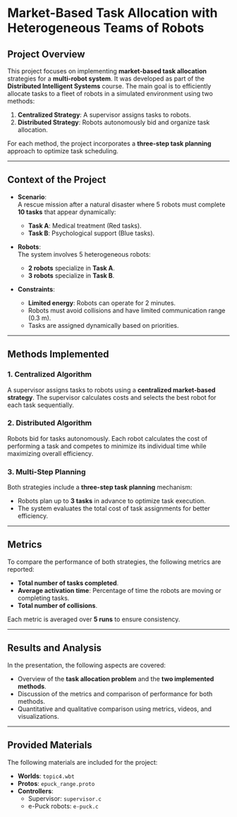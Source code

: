 # Market-Based Task Allocation with Heterogeneous Teams of Robots

## Project Overview
This project focuses on implementing **market-based task allocation** strategies for a **multi-robot system**. It was developed as part of the **Distributed Intelligent Systems** course. The main goal is to efficiently allocate tasks to a fleet of robots in a simulated environment using two methods:
1. **Centralized Strategy**: A supervisor assigns tasks to robots.
2. **Distributed Strategy**: Robots autonomously bid and organize task allocation.

For each method, the project incorporates a **three-step task planning** approach to optimize task scheduling.

---

## Context of the Project
- **Scenario**:  
  A rescue mission after a natural disaster where 5 robots must complete **10 tasks** that appear dynamically:
   - **Task A**: Medical treatment (Red tasks).  
   - **Task B**: Psychological support (Blue tasks).  

- **Robots**:  
  The system involves 5 heterogeneous robots:  
   - **2 robots** specialize in **Task A**.  
   - **3 robots** specialize in **Task B**.

- **Constraints**:  
   - **Limited energy**: Robots can operate for 2 minutes.  
   - Robots must avoid collisions and have limited communication range (0.3 m).  
   - Tasks are assigned dynamically based on priorities.  

---

## Methods Implemented
### 1. Centralized Algorithm  
A supervisor assigns tasks to robots using a **centralized market-based strategy**. The supervisor calculates costs and selects the best robot for each task sequentially.

### 2. Distributed Algorithm  
Robots bid for tasks autonomously. Each robot calculates the cost of performing a task and competes to minimize its individual time while maximizing overall efficiency.

### 3. Multi-Step Planning  
Both strategies include a **three-step task planning** mechanism:  
   - Robots plan up to **3 tasks** in advance to optimize task execution.  
   - The system evaluates the total cost of task assignments for better efficiency.

---

## Metrics  
To compare the performance of both strategies, the following metrics are reported:  
- **Total number of tasks completed**.  
- **Average activation time**: Percentage of time the robots are moving or completing tasks.  
- **Total number of collisions**.

Each metric is averaged over **5 runs** to ensure consistency.

---

## Results and Analysis
In the presentation, the following aspects are covered:  
- Overview of the **task allocation problem** and the **two implemented methods**.  
- Discussion of the metrics and comparison of performance for both methods.  
- Quantitative and qualitative comparison using metrics, videos, and visualizations.

---

## Provided Materials
The following materials are included for the project:
- **Worlds**: `topic4.wbt`  
- **Protos**: `epuck_range.proto`  
- **Controllers**:  
   - Supervisor: `supervisor.c`  
   - e-Puck robots: `e-puck.c`
